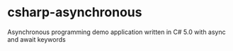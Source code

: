 csharp-asynchronous
===================

Asynchronous programming demo application written in C# 5.0 with async and await keywords




